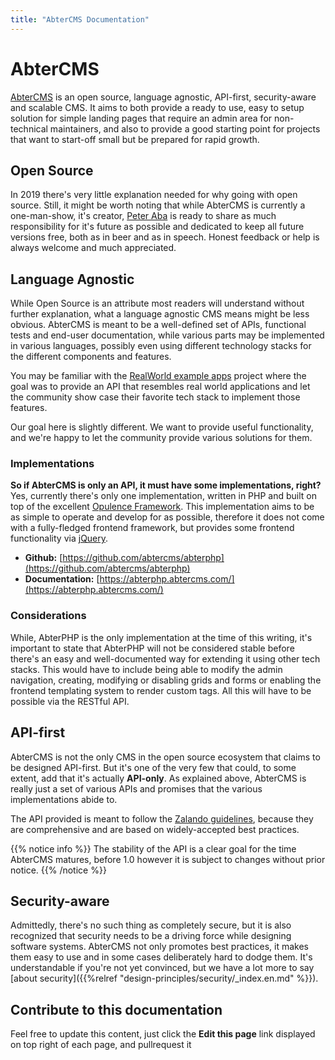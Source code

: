 ```yaml
---
title: "AbterCMS Documentation"
---
```


# AbterCMS

[AbterCMS](https://abtercms.com/) is an open source, language agnostic, API-first, security-aware and scalable CMS. It aims to both provide a ready to use, easy to setup solution for simple landing pages that require an admin area for non-technical maintainers, and also to provide a good starting point for projects that want to start-off small but be prepared for rapid growth.

## Open Source

In 2019 there's very little explanation needed for why going with open source. Still, it might be worth noting that while AbterCMS is currently a one-man-show, it's creator, [Peter Aba](http://peteraba.com/) is ready to share as much responsibility for it's future as possible and dedicated to
keep all future versions free, both as in beer and as in speech. Honest feedback or help is always welcome and much appreciated.

## Language Agnostic

While Open Source is an attribute most readers will understand without further explanation, what a language agnostic CMS means might be less obvious. AbterCMS is meant to be a well-defined set of APIs, functional tests and end-user documentation, while various parts may be implemented in various languages, possibly even using different technology stacks for the different components and features.

You may be familiar with the [RealWorld example apps](https://github.com/gothinkster/realworld) project where the goal was to provide an API that resembles real world applications and let the community show case their favorite tech stack to implement those features.

Our goal here is slightly different. We want to provide useful functionality, and we're happy to let the community provide various solutions for them.

### Implementations

**So if AbterCMS is only an API, it must have some implementations, right?** Yes, currently there's only one implementation, written in PHP and built on top of the excellent [Opulence Framework](https://www.opulencephp.com/).
This implementation aims to be as simple to operate and develop for as possible, therefore it does not come with a fully-fledged frontend framework, but provides some frontend functionality via [jQuery](https://jquery.com/).

  * **Github:** [https://github.com/abtercms/abterphp](https://github.com/abtercms/abterphp)
  * **Documentation:** [https://abterphp.abtercms.com/](https://abterphp.abtercms.com/)

### Considerations

While, AbterPHP is the only implementation at the time of this writing, it's important to state that AbterPHP will not be considered stable before there's an easy and well-documented way for extending it using other tech stacks. This would have to include being able to modify the admin navigation, creating, modifying or disabling grids and forms or
enabling the frontend templating system to render custom tags. All this will have to be possible via the RESTful API.

## API-first

AbterCMS is not the only CMS in the open source ecosystem that claims to be designed API-first. But it's one of the very few that could, to some extent, add that it's actually **API-only**. As explained above, AbterCMS is really just a set of various APIs and promises that the various implementations abide to.

The API provided is meant to follow the [Zalando guidelines](https://github.com/zalando/restful-api-guidelines), because they are comprehensive and are based on widely-accepted best practices.

{{% notice info %}}
The stability of the API is a clear goal for the time AbterCMS matures, before 1.0 however it is subject to changes without prior notice.
{{% /notice %}}

## Security-aware

Admittedly, there's no such thing as completely secure, but it is also recognized that security needs to be a driving force while designing software systems. AbterCMS not only promotes best practices, it makes them easy to use and in some cases deliberately hard to dodge them. It's understandable if you're not yet convinced, but we have a lot more to say [about security]({{%relref "design-principles/security/_index.en.md" %}}).

## Contribute to this documentation
Feel free to update this content, just click the **Edit this page** link displayed on top right of each page, and pullrequest it

